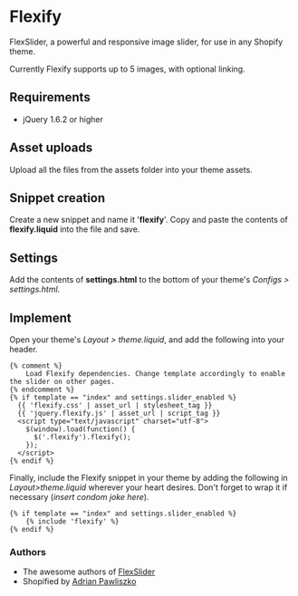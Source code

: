 # Flexify

FlexSlider, a powerful and responsive image slider, for use in any Shopify theme.

Currently Flexify supports up to 5 images, with optional linking.

## Requirements

- jQuery 1.6.2 or higher

## Asset uploads

Upload all the files from the assets folder into your theme assets.

## Snippet creation

Create a new snippet and name it '**flexify**'. Copy and paste the contents of **flexify.liquid** into the file and save.

## Settings

Add the contents of **settings.html** to the bottom of your theme's _Configs > settings.html_.

## Implement

Open your theme's _Layout > theme.liquid_, and add the following into your header.

```liquid
{% comment %}
	Load Flexify dependencies. Change template accordingly to enable the slider on other pages.
{% endcomment %}
{% if template == "index" and settings.slider_enabled %}
  {{ 'flexify.css' | asset_url | stylesheet_tag }}
  {{ 'jquery.flexify.js' | asset_url | script_tag }}
  <script type="text/javascript" charset="utf-8">
    $(window).load(function() {
      $('.flexify').flexify();
    });
  </script>
{% endif %}
```

Finally, include the Flexify snippet in your theme by adding the following in _Layout>theme.liquid_ wherever your heart desires. Don't forget to wrap it if necessary (_insert condom joke here_).

```liquid
{% if template == "index" and settings.slider_enabled %}
	{% include 'flexify' %}
{% endif %}
```

###	Authors

- The awesome authors of [FlexSlider](https://github.com/woothemes/FlexSlider)
- Shopified by [Adrian Pawliszko](http://nairda.ca)